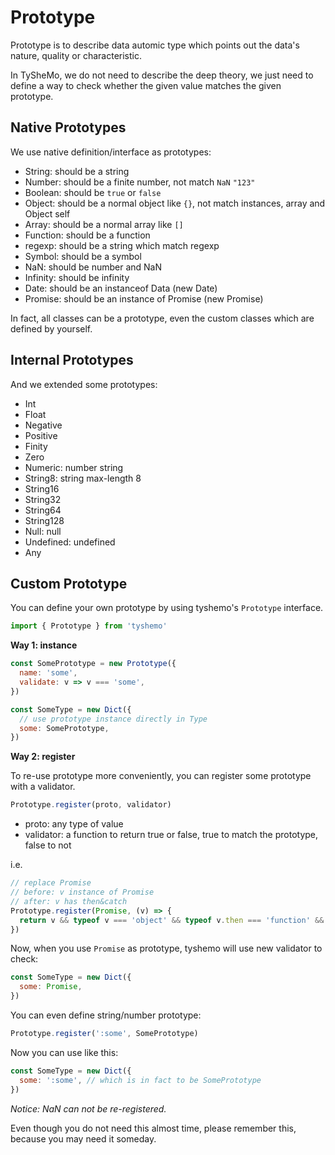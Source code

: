 # Prototype

Prototype is to describe data automic type which points out the data's nature, quality or characteristic.

In TySheMo, we do not need to describe the deep theory, we just need to define a way to check whether the given value matches the given prototype.

## Native Prototypes

We use native definition/interface as prototypes:

- String: should be a string
- Number: should be a finite number, not match `NaN` `"123"`
- Boolean: should be `true` or `false`
- Object: should be a normal object like `{}`, not match instances, array and Object self
- Array: should be a normal array like `[]`
- Function: should be a function
- regexp: should be a string which match regexp
- Symbol: should be a symbol
- NaN: should be number and NaN
- Infinity: should be infinity
- Date: should be an instanceof Data (new Date)
- Promise: should be an instance of Promise (new Promise)

In fact, all classes can be a prototype, even the custom classes which are defined by yourself.

## Internal Prototypes

And we extended some prototypes:

- Int
- Float
- Negative
- Positive
- Finity
- Zero
- Numeric: number string
- String8: string max-length 8
- String16
- String32
- String64
- String128
- Null: null
- Undefined: undefined
- Any

## Custom Prototype

You can define your own prototype by using tyshemo's `Prototype` interface.

```js
import { Prototype } from 'tyshemo'
```

**Way 1: instance**

```js
const SomePrototype = new Prototype({
  name: 'some',
  validate: v => v === 'some',
})

const SomeType = new Dict({
  // use prototype instance directly in Type
  some: SomePrototype,
})
```

**Way 2: register**

To re-use prototype more conveniently, you can register some prototype with a validator.

```js
Prototype.register(proto, validator)
```

- proto: any type of value
- validator: a function to return true or false, true to match the prototype, false to not

i.e.

```js
// replace Promise
// before: v instance of Promise
// after: v has then&catch
Prototype.register(Promise, (v) => {
  return v && typeof v === 'object' && typeof v.then === 'function' && typeof v.catch === 'function'
})
```

Now, when you use `Promise` as prototype, tyshemo will use new validator to check:

```js
const SomeType = new Dict({
  some: Promise,
})
```

You can even define string/number prototype:

```js
Prototype.register(':some', SomePrototype)
```

Now you can use like this:

```js
const SomeType = new Dict({
  some: ':some', // which is in fact to be SomePrototype
})
```

*Notice: NaN can not be re-registered.*

Even though you do not need this almost time, please remember this, because you may need it someday.
